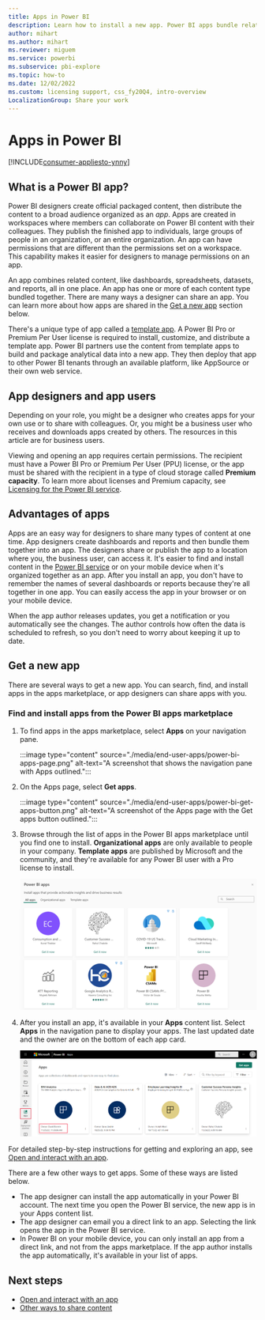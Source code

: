 ```yaml
---
title: Apps in Power BI
description: Learn how to install a new app. Power BI apps bundle related dashboards and reports together for business users to view and explore.
author: mihart
ms.author: mihart
ms.reviewer: miguem
ms.service: powerbi
ms.subservice: pbi-explore
ms.topic: how-to
ms.date: 12/02/2022
ms.custom: licensing support, css_fy20Q4, intro-overview
LocalizationGroup: Share your work
---
```


# Apps in Power BI

[!INCLUDE[consumer-appliesto-ynny](../includes/consumer-appliesto-ynny.md)]

## What is a Power BI app?

Power BI designers create official packaged content, then distribute the content to a broad audience organized as an *app*. Apps are created in workspaces where members can collaborate on Power BI content with their colleagues. They publish the finished app to individuals, large groups of people in an organization, or an entire organization. An app can have permissions that are different than the permissions set on a workspace. This capability makes it easier for designers to manage permissions on an app.

An app combines related content, like dashboards, spreadsheets, datasets, and reports, all in one place. An app has one or more of each content type bundled together. There are many ways a designer can share an app. You can learn more about how apps are shared in the [Get a new app](#get-a-new-app) section below.

There's a unique type of app called a [template app](../connect-data/service-template-apps-install-distribute.md). A Power BI Pro or Premium Per User license is required to install, customize, and distribute a template app. Power BI partners use the content from template apps to build and package analytical data into a new app. They then deploy that app to other Power BI tenants through an available platform, like AppSource or their own web service.  

## App designers and app users

Depending on your role, you might be a designer who creates apps for your own use or to share with colleagues. Or, you might be a business user who receives and downloads apps created by others. The resources in this article are for business users.

Viewing and opening an app requires certain permissions. The recipient must have a Power BI Pro or Premium Per User (PPU) license, or the app must be shared with the recipient in a type of cloud storage called **Premium capacity**. To learn more about licenses and Premium capacity, see [Licensing for the Power BI service](end-user-license.md).

## Advantages of apps

Apps are an easy way for designers to share many types of content at one time. App designers create dashboards and reports and then bundle them together into an app. The designers share or publish the app to a location where you, the business user, can access it. It's easier to find and install content in the [Power BI service](https://powerbi.com) or on your mobile device when it's organized together as an app. After you install an app, you don't have to remember the names of several dashboards or reports because they're all together in one app. You can easily access the app in your browser or on your mobile device.

When the app author releases updates, you get a notification or you automatically see the changes. The author controls how often the data is scheduled to refresh, so you don't need to worry about keeping it up to date.

<!-- add conceptual art -->
## Get a new app

There are several ways to get a new app. You can search, find, and install apps in the apps marketplace, or app designers can share apps with you.

### Find and install apps from the Power BI apps marketplace

1. To find apps in the apps marketplace, select **Apps** on your navigation pane.

    :::image type="content" source="./media/end-user-apps/power-bi-apps-page.png" alt-text="A screenshot that shows the navigation pane with Apps outlined.":::

1. On the Apps page, select **Get apps**.

    :::image type="content" source="./media/end-user-apps/power-bi-get-apps-button.png" alt-text="A screenshot of the Apps page with the Get apps button outlined.":::

1. Browse through the list of apps in the Power BI apps marketplace until you find one to install. **Organizational apps** are only available to people in your company. **Template apps** are published by Microsoft and the community, and they're available for any Power BI user with a Pro license to install.

    ![A screenshot showing the apps marketplace.](./media/end-user-apps/power-bi-app-marketplace.png)

1. After you install an app, it's available in your **Apps** content list. Select **Apps** in the navigation pane to display your apps. The last updated date and the owner are on the bottom of each app card.

    ![A screenshot showing the apps page in the navigation pane.](./media/end-user-apps/power-bi-apps.png)

For detailed step-by-step instructions for getting and exploring an app, see [Open and interact with an app](end-user-app-view.md).

There are a few other ways to get apps. Some of these ways are listed below.

* The app designer can install the app automatically in your Power BI account. The next time you open the Power BI service, the new app is in your Apps content list.
* The app designer can email you a direct link to an app. Selecting the link opens the app in the Power BI service.
* In Power BI on your mobile device, you can only install an app from a direct link, and not from the apps marketplace. If the app author installs the app automatically, it's available in your list of apps.

## Next steps

* [Open and interact with an app](end-user-app-view.md)
* [Other ways to share content](end-user-shared-with-me.md)

